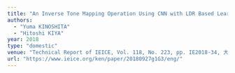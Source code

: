 ```yaml
---
title: "An Inverse Tone Mapping Operation Using CNN with LDR Based Learning "
authors:
  - "Yuma KINOSHITA"
  - "Hitoshi KIYA"
year: 2018
type: "domestic"
venue: "Technical Report of IEICE, Vol. 118, No. 223, pp. IE2018-34, 大分県別府市, 2018-09-27."
url: "https://www.ieice.org/ken/paper/20180927g1G3/eng/"
---
```

